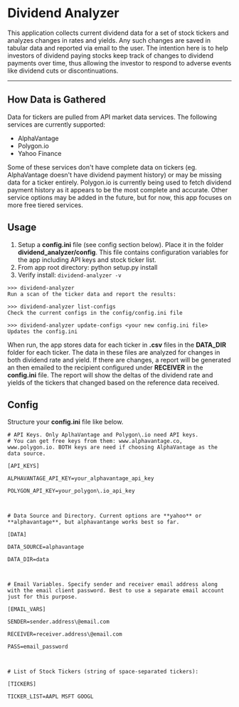 # Dividend Analyzer

This application collects current dividend data for a set of stock tickers and analyzes changes in rates and yields. Any such changes are saved in tabular data and reported via email to the user. The intention here is to help investors of dividend paying stocks keep track of changes to dividend payments over time, thus allowing the investor to respond to adverse events like dividend cuts or discontinuations.

---------------

## How Data is Gathered

Data for tickers are pulled from API market data services. The following services are currently supported:
- AlphaVantage
- Polygon\.io
- Yahoo Finance

Some of these services don't have complete data on tickers (eg. AlphaVantage doesn't have dividend payment history) or may be missing data for a ticker entirely. Polygon\.io is currently being used to fetch dividend payment history as it appears to be the most complete and accurate. Other service options may be added in the future, but for now, this app focuses on more free tiered services.

## Usage

1. Setup a **config.ini** file (see config section below). Place it in the folder **dividend_analyzer/config**. This file contains configuration variables for the app including API keys and stock ticker list.
2. From app root directory: python setup.py install
3. Verify install: `dividend-analyzer -v`

```
>>> dividend-analyzer
Run a scan of the ticker data and report the results:

>>> dividend-analyzer list-configs
Check the current configs in the config/config.ini file

>>> dividend-analyzer update-configs <your new config.ini file>
Updates the config.ini

```
When run, the app stores data for each ticker in **.csv** files in the **DATA_DIR** folder for each ticker. The data in these files are analyzed for changes in both dividend rate and yield. If there are changes, a report will be generated an then emailed to the recipient configured under **RECEIVER** in the **config.ini** file. The report will show the deltas of the dividend rate and yields of the tickers that changed based on the reference data received.

## Config
Structure your **config.ini** file like below.
```
# API Keys. Only AplhaVantage and Polygon\.io need API keys. 
# You can get free keys from them: www.alphavantage.co, www.polygon.io. BOTH keys are need if choosing AlphaVantage as the data source.

[API_KEYS]

ALPHAVANTAGE_API_KEY=your_alphavantage_api_key

POLYGON_API_KEY=your_polygon\.io_api_key



# Data Source and Directory. Current options are **yahoo** or **alphavantage**, but alphavantange works best so far.

[DATA]

DATA_SOURCE=alphavantage

DATA_DIR=data



# Email Variables. Specify sender and receiver email address along with the email client password. Best to use a separate email account just for this purpose.

[EMAIL_VARS]

SENDER=sender.address\@email.com

RECEIVER=receiver.address\@email.com

PASS=email_password



# List of Stock Tickers (string of space-separated tickers):

[TICKERS]

TICKER_LIST=AAPL MSFT GOOGL
```
